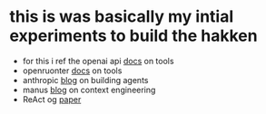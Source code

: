 # this is was basically my intial experiments to build the hakken 

- for this i ref the openai api [docs](https://platform.openai.com/docs/guides/tools) on tools 
- openruonter [docs](https://openrouter.ai/docs/features/tool-calling) on tools 
- anthropic [blog](https://www.anthropic.com/engineering/building-effective-agents) on building agents 
- manus [blog](https://manus.im/blog/Context-Engineering-for-AI-Agents-Lessons-from-Building-Manus) on context engineering
- ReAct og [paper](https://arxiv.org/abs/2210.03629) 
